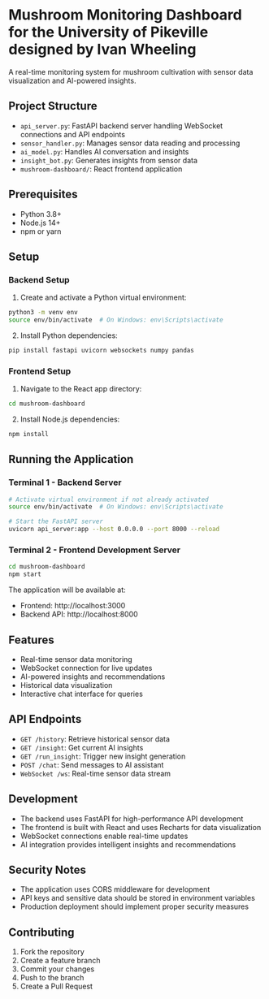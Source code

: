 # Mushroom Monitoring Dashboard for the University of Pikeville designed by Ivan Wheeling

A real-time monitoring system for mushroom cultivation with sensor data visualization and AI-powered insights.

## Project Structure

- `api_server.py`: FastAPI backend server handling WebSocket connections and API endpoints
- `sensor_handler.py`: Manages sensor data reading and processing
- `ai_model.py`: Handles AI conversation and insights
- `insight_bot.py`: Generates insights from sensor data
- `mushroom-dashboard/`: React frontend application

## Prerequisites

- Python 3.8+
- Node.js 14+
- npm or yarn

## Setup

### Backend Setup

1. Create and activate a Python virtual environment:
```bash
python3 -m venv env
source env/bin/activate  # On Windows: env\Scripts\activate
```

2. Install Python dependencies:
```bash
pip install fastapi uvicorn websockets numpy pandas
```

### Frontend Setup

1. Navigate to the React app directory:
```bash
cd mushroom-dashboard
```

2. Install Node.js dependencies:
```bash
npm install
```

## Running the Application

### Terminal 1 - Backend Server
```bash
# Activate virtual environment if not already activated
source env/bin/activate  # On Windows: env\Scripts\activate

# Start the FastAPI server
uvicorn api_server:app --host 0.0.0.0 --port 8000 --reload
```

### Terminal 2 - Frontend Development Server
```bash
cd mushroom-dashboard
npm start
```

The application will be available at:
- Frontend: http://localhost:3000
- Backend API: http://localhost:8000

## Features

- Real-time sensor data monitoring
- WebSocket connection for live updates
- AI-powered insights and recommendations
- Historical data visualization
- Interactive chat interface for queries

## API Endpoints

- `GET /history`: Retrieve historical sensor data
- `GET /insight`: Get current AI insights
- `GET /run_insight`: Trigger new insight generation
- `POST /chat`: Send messages to AI assistant
- `WebSocket /ws`: Real-time sensor data stream

## Development

- The backend uses FastAPI for high-performance API development
- The frontend is built with React and uses Recharts for data visualization
- WebSocket connections enable real-time updates
- AI integration provides intelligent insights and recommendations

## Security Notes

- The application uses CORS middleware for development
- API keys and sensitive data should be stored in environment variables
- Production deployment should implement proper security measures

## Contributing

1. Fork the repository
2. Create a feature branch
3. Commit your changes
4. Push to the branch
5. Create a Pull Request 